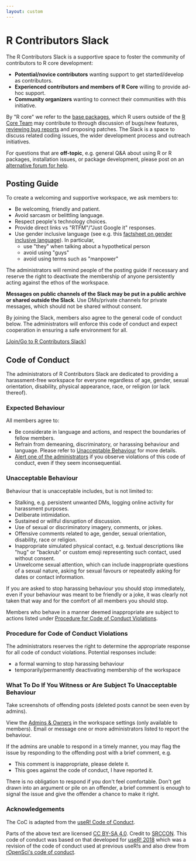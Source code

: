 ```yaml
---
layout: custom
---
```


# R Contributors Slack

The R Contributors Slack is a supportive space to foster the community of contributors to R core development:

- **Potential/novice contributors** wanting support to get started/develop as contributors.
- **Experienced contributors and members of R Core** willing to provide ad-hoc support.
- **Community organizers** wanting to connect their communities with this initiative.

By "R core" we refer to the [base packages](https://cran.r-project.org/doc/FAQ/R-FAQ.html#Which-add_002don-packages-exist-for-R_003f), which R users outside of the [R Core Team](https://www.r-project.org/contributors.html) may contribute to through discussion of bugs/new features, [reviewing bug reports](https://blog.r-project.org/2019/10/09/r-can-use-your-help-reviewing-bug-reports/index.html) and proposing patches. The Slack is a space to discuss related coding issues, the wider development process and outreach initiatives. 

For questions that are **off-topic**, e.g. general Q&A about using R or R packages, installation issues, or package development, please post on an [alternative forum for help](r-help).

## Posting Guide

To create a welcoming and supportive workspace, we ask members to:
- Be welcoming, friendly and patient.
- Avoid sarcasm or belittling language.
- Respect people's technology choices.
- Provide direct links vs "RTFM"/"Just Google it" responses.
- Use gender inclusive language (see e.g. this [factsheet on gender inclusive language](https://services.anu.edu.au/human-resources/respect-inclusion/gender-inclusive-language)). In particular, 
    - use "they" when talking about a hypothetical person
    - avoid using "guys"
    - avoid using terms such as "manpower"

The administrators will remind people of the posting guide if necessary and reserve the right to deactivate the membership of anyone persistently acting against the ethos of the workspace.

**Messages on public channels of the Slack may be put in a public archive or shared outside the Slack**. Use DMs/private channels for private messages, which should not be shared without consent.

By joining the Slack, members also agree to the general code of conduct below. The administrators will enforce this code of conduct and expect cooperation in ensuring a safe environment for all. 

[[Join/Go to R Contributors Slack]](https://join.slack.com/t/r-contributors/shared_invite/zt-37pzigq3l-35gxu9WfT4Il9DziayUQjg)

## Code of Conduct

The administrators of R Contributors Slack are dedicated to providing a harassment-free workspace for everyone regardless of age, gender, sexual orientation, disability, physical appearance, race, or religion (or lack thereof). 

### Expected Behaviour

All members agree to: 

- Be considerate in language and actions, and respect the boundaries of fellow members.
- Refrain from demeaning, discriminatory, or harassing behaviour and language.  Please refer to [Unacceptable Behaviour](#unacceptable-behaviour) for more details. 
- [Alert one of the administrators](#what-to-do-if-you-witness-or-are-subject-to-unacceptable-behaviour) if you observe violations of this code of conduct, even if they seem inconsequential.

### Unacceptable Behaviour

Behaviour that is unacceptable includes, but is not limited to:

 - Stalking, e.g. persistent unwanted DMs, logging online activity for harassment purposes.
 - Deliberate intimidation.
 - Sustained or willful disruption of discussion.
 - Use of sexual or discriminatory imagery, comments, or jokes.
 - Offensive comments related to age, gender, sexual orientation, disability, race or religion.
 - Inappropriate simulated physical contact, e.g. textual descriptions like "hug" or "backrub" or custom emoji representing such contact, used without consent.
 - Unwelcome sexual attention, which can include inappropriate questions of a sexual nature, asking for sexual favours or repeatedly asking for dates or contact information.

If you are asked to stop harassing behaviour you should stop immediately, even if your behaviour was meant to be friendly or a joke, it was clearly not taken that way and for the comfort of all members you should stop.

Members who behave in a manner deemed inappropriate are subject to actions listed under [Procedure for Code of Conduct Violations](#procedure-for-code-of-conduct-violations).

### Procedure for Code of Conduct Violations

The administrators reserves the right to determine the appropriate response for all code of conduct violations. Potential responses include:

 - a formal warning to stop harassing behaviour
 - temporarily/permanently deactivating membership of the workspace

### What To Do If You Witness or Are Subject To Unacceptable Behaviour

Take screenshots of offending posts (deleted posts cannot be seen even by admins).

View the [Admins & Owners](https://r-contributors.slack.com/account/workspace-settings#admins) in the workspace settings (only available to members). Email or message one or more administrators listed to report the behaviour.

If the admins are unable to respond in a timely manner, you may flag the issue by responding to the offending post with a brief comment, e.g.

 - This comment is inappropriate, please delete it.
 - This goes against the code of conduct, I have reported it.

There is no obligation to respond if you don't feel comfortable. Don't get drawn into an argument or pile on an offender, a brief comment is enough to signal the issue and give the offender a chance to make it right.

### Acknowledgements

The CoC is adapted from the [useR! Code of Conduct](https://www.r-project.org/coc.html).

Parts of the above text are licensed [CC BY-SA 4.0](http://creativecommons.org/licenses/by-sa/4.0/). 
Credit to [SRCCON](https://srccon.org/conduct/). This code of conduct was based on that developed for [useR! 2018](https://user2018.r-project.org/code_of_conduct/) which was a revision of the code of conduct used at previous useR!s and also drew from [rOpenSci's code of conduct](https://ropensci.org/coc/).
